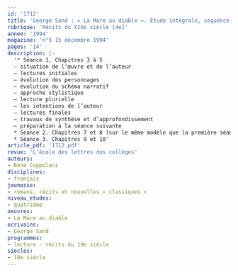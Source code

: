 ```yaml
---
id: '1712'
title: 'George Sand : « La Mare au diable ». Étude intégrale, séquence  (2/3) '
rubrique: 'Récits du XIXe siècle [4e]'
annee: '1994'
magazine: 'n°5 15 décembre 1994'
pages: '14'
description: |-
  '* Séance 1. Chapitres 3 à 5
  – situation de l’œuvre et de l’auteur
  – lectures initiales
  – évolution des personnages
  – évolution du schéma narratif
  – approche stylistique
  – lecture plurielle
  – les intentions de l’auteur
  – lectures finales
  – travaux de synthèse et d’approfondissement 
  – préparation à la séance suivante
  * Séance 2. Chapitres 7 et 8 (sur le même modèle que la première séance)
  * Séance 3. Chapitres 9 et 10'
article_pdf: '1712.pdf'
revue: 'L’école des lettres des collèges'
auteurs:
- René Coppolani
disciplines:
- français
jeunesse:
- romans, récits et nouvelles « classiques »
niveau_etudes:
- quatrième
oeuvres:
- La Mare au diable
ecrivains:
- George Sand
programmes:
- lecture - récits du 19e siècle
siecles:
- 19e siècle
---
```

